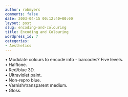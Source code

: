 ```yaml
---
author: robmyers
comments: false
date: 2003-04-15 00:12:40+00:00
layout: post
slug: encoding-and-colouring
title: Encoding and Colouring
wordpress_id: 7
categories:
- Aesthetics
---
```


• Modulate colours to encode info - barcodes? Five levels.   
• Halftone.   
• Red/blue 3D.   
• Ultraviolet paint.   
• Non-repro blue.   
• Varnish/transparent medium.   
• Gloss. 



